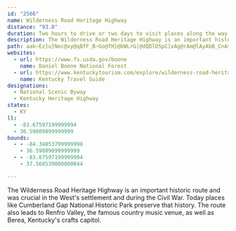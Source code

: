 ```yaml
---
id: "2566"
name: Wilderness Road Heritage Highway
distance: "93.8"
duration: Two hours to drive or two days to visit places along the way
description: The Wilderness Road Heritage Highway is an important historic route and was crucial in the West's settlement and during the Civil War. Today places like Cumberland Gap National Historic Park preserve that history. The route also leads to Renfro Valley, the famous country music venue, as well as Berea, Kentucky's crafts capitol.
path: aak~Ez}u}Noc@xy@qBfF_B~Go@fH}@bWLrG|@dQDlDSpC]xAg@rAm@lAyAbB_CnAsA\c@TmIb@iCZgSdGeDl@cBJmDD{HKeIPeTnCiDRWOeAC[MuHgA_PyCcD_@_CEcCJuLlAgVfAePfAmCB_BWcCaAcXoSwBaAiDq@wAEcCJaR~BeJr@u_@?yAEcCY}Bq@kAm@g@Y_BeBwAmBsH}NcBqBoB{AiSaMiBeBoA{Bi@_BsDcSwAeDyAgBcAw@sB{@kb@aKg@Eg@Kk@Gi@Ek@Ai@@S@[Bm@Je@HcF~@oATqAl@cBj@kATkCFwCKcBQoA_@uDuAcIeBs@Kk@Es@Ak@@o@D]Dg@H}C`Aq@La@FqCPaAJ_AHq@Dm@@qA@qG?o@Eo@IoE[O?{@Cm@@k@Bm@Hk@L[HODg@Pi@Vi@Zg@^a@^a@b@INQXYl@Wn@Sl@Sx@CLKb@{@nEw@bEOr@Mb@Ux@Ur@Un@Yp@OZa@v@w@nA[`@a@h@a@b@c@b@a@\g@^e@Ze@XIDkCrA}BhAeEzBoBz@qFxCiDjBgCtAi@Ti@Ne@Jk@Hi@Di@?G?c@Ai@Ek@Ic@Ik@Qa@Qe@Wm@]cBcA_CqA_CuAsGuD_Ai@gDqBoBqAaA}@iGeHcA{@iBgAiAg@yCw@aE_@uCDgOpAyFRmEEqNy@cCBcC^aCx@oAr@aKzJqClBkAl@ua@bOcDh@{BEoAWoAa@kJaGoCwA}EeBuKsAcCMyCD{D^]RmCd@w@@mDKgM{AoK_@aL`A_D~@aFj@_@dAsCtBiStXgN~e@wA`DlEzK^pBZzC?vACtBa@rC_@rAmAzCoBjDgC`CmJrGcB~A_DrEcBrDmArDo@`DgEv[_BxKiAvEqMv`@yAdEs@xAcAhB}DvFyDlDiCzA{GxC}d@nQyE~Ae@?aFfBiDlBwBfBeApA}A`CmAjC{@rCy@rEyAzNm@dD_A`Do@dBsAhC_BxBiBrBsB~AoAx@aCdAuA`@kFp@kPp@{Fr@_GfAcCr@gIlDmIfFeFdEet@ju@gS`TyClCsD`CoBbA}Br@iDr@kIlAaGdBiJxEwdAzj@sDrAcCr@iDr@uJvAiBf@mDrAcDjBal@d`@eKzFsFlCoRrGkOzE{FlC}C~BmCtCwCpEgBlDcBlFiL~b@e@tAgD~HiBfDiDxEyCdDcCzBwHzFcB~AyAfBeCjEuAnDkAjFgFdZy@`IIfDBjDJfDRlBt@dFvAxFj@xApAhCvA~BzCzDxSzVvZp_@pLzMfGvHfE~E|DdEvFnFbI~GpQnNhEtEtBlDrArChBdG|@tEd@xFJzD?`DGhBO`Cm@lEo@`DiA|DcFvLuVxh@gOl\wDxG_BpBoAfAmD~A{DdAwJfB}Ed@wJWgEP}ZtFwk@dIcCf@oGlBkaAv_@eCz@gCj@gFf@oFEy]wCoDRgE`AmF`DiDvC{[bZmChDyAdDi@xAm@`Ce@zC[~E?jCd@tIiBd@}BdDyAxA{O|J_Bp@gARyBLoAM}Bk@yAs@y@k@{HuJgEoEeFqDsAuA{E_GuBgE_AeAoAa@yIE_ASa@[}@gAmEuK}CuGc@s@iAi@yDOcADyDr@}ACiDY}CHsFt@mBl@sCvB}C`AoDPgEGiNw@aDm@uDiAuAo@gGeF_NuHs@Wu@AYF}DxBoBj@mAJiB?wNw@uBPsBp@qAl@iHlFaAf@iB`@uDNqB`@iAd@eGfD_@d@{@~BqEtSi@fBi@fA{@p@o]dPgCpBy@dAkAlB_AjC}@`FmApSe@lDyD`O_A~BsCzEi@`CO|DCtLU`IPbMEtCi@dGa@rCm@zAi@j@oA^}BPkAX_LtFwHdDuGrBoBFaNaAmFCgEi@gDqByB{@_Io@_Bc@{DwC}@eAiCuDoBeDi@k@aAo@iC_AiBG_CZqJxDyMhEk@\wBlDoA`Ao@TsALqHTyAj@_AvA}@`Du@pB_AbBiObTmC~EmEtMm\h_Am@rAs@fA{A~AiBjAgjAdr@gDxAmCpB_H`EgBpB_AzB_AdEy@fGqCjPeApEaEhN]dBQtAOpCDlBvBbZCtBKdBi@zBy@vB}EnHe@dAg@lBSvBGrAF|BdDhc@DfBCxC[fEu@fEwDtRyCxJi@fE_@hQiAbMIlCXdGxClf@DfD[lD_AxEsAzEYj@s@~@_Bz@gBXcFBcE^{FrAoVvGwEtA_Bt@o@|@c@hAOv@w@xHk@fCy@fC{FbMsBjDeB~BcDlCkCtA{EdBuJrCeBr@aB~@oCdCkOvRcAjAkAz@w@b@qBh@sJ|AqElAumAjj@sQhGT~AIp@_@tAe@x@mApAiCxAw@rAyAhF_@jB_@xCEtFUpAs@rBoBrEcBf@_@z@OvAJxBbAlEN`BSdC[fAaJzQ}@rA_B`AgGhA_@ZUd@I~@D`BZ~JNjAwM`FuxAll@eHnCiGpBmDlBy_@fO_Cb@iCJaEMsSqB_ABcAX_At@wHjJiOdOeBvAaG`DsAbAsHhHoLlKsCtCkKtSwEnIkA~CcArEiAxDyAfDcBtCig@lj@oM|Fw@TuB\c|@zA}APyBl@_B|@wAnAcB|B_ArBi@`BeBlIiAzCy@`BsApBeL|LmE|FiBfDsCtGiD`HeDrFyFzH_DjDgEtDmc@h_@uA`AsDjDqWxT_U`RmFlFmEfGyD`H{BlF_EzEc@x@e@rA_@~Cc@tRyAnPcAlFu@`DsAfEaCxFiDxF}DxEcDvCoDdC{l@v`@iB`BsD~DiBlA}MjFyDlAyDt@uFr@eB^oBv@}EzBwCbAmFr@{F?yBZuAv@qAlAkAlCw@~Dk@rBoAxBaAz@iAj@aB\}A?sEc@aBJ{Af@_Ar@i@p@cArBY|AK|A@bBXxB\fArFzL~@jDZtD@fBS~Cm@rCob@txA_FdPcAbC_AxA}@fAoDtCgBjBoAxC[xBMtCj@~IBdBUzCo@dCeArBqAtAsGxDqBdB_AdA}GpJu@|Am@jBk@lDc@nGy@`DsBrDwFdI_BnBo@l@_CjAgB\qNRwEXwCd@sCx@kGlCyBtAeEvDwC`E_CfEaEtFmDxCiAp@mDfAyAV_CPqCEoBUuHiB{Ce@gE?iDV}Cb@gGpBwEpCuDhB{H~C}A^{ARkCF{B]qBu@yCyBiBgCuL}QsCeFiB{EqDwKcBwDiBaCy@s@_By@_B_@mBQyCR}DlAyL|EuPvIiEdB}Bj@wAJiECoC_@eIaCmEw@{COqC?}Fl@}@?_AKsBm@uBwAqAuBk@aB]oBKsBDwJ?yBEeAO_AW{@q@mAi@i@_Ae@mAOiA@iAXo@\cFlD}@lAoCfHcN~Ta@bAs@lCe@rCS~Co@|M?vBThFl@rDdA`DbBjD~AlBrCdCv@dAd@hATrABdCSdByAfFeAdBcB`BgBl@yD\sFLgDl@yCpAwCfCiAdB}ArDyGfXiBhFmBfDuB`Ci@b@[Tc@ZWNYPcAd@aA\_AXgAVmARwO~AoRxAkERaK?wDMiEm@qIwBcBKmBH_B^cA`@uBpAsB`Bw@v@yBzCuBxEy@~CcGf[c@dFCfCH`Dh@lFt@fDfFzPXvCMzCq@lC}@zAaNlR}C`FyClGgGlN}DpGiBjDs@rB_@|Aw@|EU~FHnD|@jO@tEaCtt@]fF_@lCiN`r@yBdPuNlp@iAfCsBfCsA~@}FdCoBxAyAxBg@dA[lA_@fDDjDb@fDxBbJPvBBxBIlAa@nCaDxIo@`DYlDErL_@xCi@tCi@hB}IjQqC`HeArD{EbS_Bs@sC_AqFjAy@EwPgImAaA}CmDsB_BeBo@_LiCcEWmDNeIzAiE`@uAb@cBlAiAqBy@aAqXcOuByAeIkIiCoByCeAmEe@{Xm@cHLwV`HwG|AeGfAekBvTkGr@kCJiA?kC[eCu@_Aa@yB{A}DyDkCyBuB_AcCm@_DWqBDgNlBmCPkDDkCKsE_@e]gDwG}@gDoAmBmAcBwAeByBiAmBo@{A}AeGiNom@q@yBwAyCeB_Cy@w@}CoBgBq@iB_@uDUqBHoBZiAZiCjAgh@~`@cEfCgC~@mZlHmC~@eCnA}CxBwQ`PaBjA}Ar@cCt@sEd@yNKiDH{^hHaCL_BIiDk@qyB_h@wCg@uHy@gFy@wtBc`@{Ae@wBcAgXgSyDyCa@Sg@SqAa@e@OiDaAgCq@YKYIeCw@iA[k@MeEU_DDgR`AkLa@gLwAgEYiDAsMRsHm@yDMwEF{Kf@cCKyAYsBo@se@yQsFgBsAMmBAeObBwCMkB_@mBs@uQcJ{JwFaGmCeA[gAOeDAwAVaBTiDd@_BLiBH_@BQ@E?[@eAeAEmAd@gk@I_AoBsF
websites:
  - url: https://www.fs.usda.gov/boone
    name: Daniel Boone National Forest
  - url: https://www.kentuckytourism.com/explore/wilderness-road-heritage-highway-2736
    name: Kentucky Travel Guide
designations:
  - National Scenic Byway
  - Kentucky Heritage Highway
states:
  - KY
ll:
  - -83.67597199999994
  - 36.59809899999999
bounds:
  - - -84.34053799999998
    - 36.59809899999999
  - - -83.67597199999994
    - 37.568539000000044

---
```


The Wilderness Road Heritage Highway is an important historic route and was crucial in the West's settlement and during the Civil War. Today places like Cumberland Gap National Historic Park preserve that history. The route also leads to Renfro Valley, the famous country music venue, as well as Berea, Kentucky's crafts capitol.
